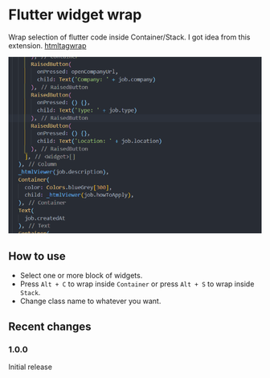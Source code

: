 # Flutter widget wrap

Wrap selection of flutter code inside Container/Stack.
I got idea from this extension. [htmltagwrap](https://marketplace.visualstudio.com/items?itemName=bradgashler.htmltagwrap)

![Screen Shot](/images/screenshot.gif)

## How to use
* Select one or more block of widgets.
* Press `Alt + C` to wrap inside `Container` or press `Alt + S` to wrap inside `Stack`.
* Change class name to whatever you want.

## Recent changes
### 1.0.0
Initial release

